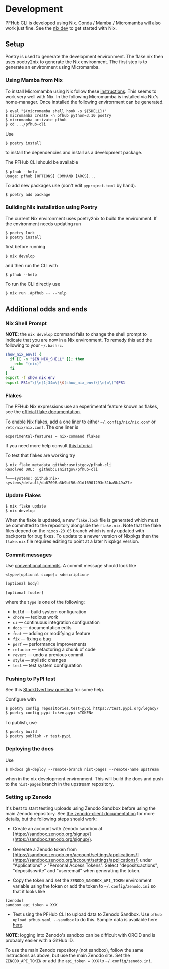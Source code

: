 # Development

PFHub CLI is developed using Nix. Conda / Mamba / Micromamba will also
work just fine. See the [nix.dev] to get started with Nix.

## Setup

Poetry is used to generate the development environment. The flake.nix
then uses poetry2nix to generate the Nix environment. The first step
is to generate an environment using Micromamba.

### Using Mamba from Nix

To install Micromamba using Nix follow these
[instructions][micromamba-nix]. This seems to work very well with Nix.
In the following Micromamba is installed via Nix's home-manager.
Once installed the following environment can be generated.

    $ eval "$(micromamba shell hook -s ${SHELL})"
    $ micromamba create -n pfhub python=3.10 poetry
    $ micromamba activate pfhub
    $ cd .../pfhub-cli

Use

    $ poetry install
    
to install the dependencies and install as a development package.

The PFHub CLI should be available

    $ pfhub --help
    Usage: pfhub [OPTIONS] COMMAND [ARGS]...

To add new packages use (don't edit `pyproject.toml` by hand).

    $ poetry add package
    
### Building Nix installation using Poetry

The current Nix environment uses poetry2nix to build the
environment. If the environment needs updating run

    $ poetry lock
    $ poetry install
    
first before running

    $ nix develop

and then run the CLI with

    $ pfhub --help
    
To run the CLI directly use

    $ nix run .#pfhub -- --help

## Additional odds and ends

### Nix Shell Prompt

**NOTE**: the `nix develop` command fails to change the shell prompt
to indicate that you are now in a Nix environment. To remedy this add
the following to your `~/.bashrc`.

``` bash
show_nix_env() {
  if [[ -n "$IN_NIX_SHELL" ]]; then
    echo "(nix)"
  fi
}
export -f show_nix_env
export PS1="\[\e[1;34m\]\$(show_nix_env)\[\e[m\]"$PS1
```

### Flakes

The PFHub Nix expressions use an experimental feature known as flakes,
see the [official flake documentation][flakes].

To enable Nix flakes, add a one liner to either
`~/.config/nix/nix.conf` or `/etc/nix/nix.conf`. The one liner is

``` text
experimental-features = nix-command flakes
```

If you need more help consult [this
tutorial](https://www.tweag.io/blog/2020-05-25-flakes/).

To test that flakes are working try

    $ nix flake metadata github:usnistgov/pfhub-cli
    Resolved URL:  github:usnistgov/pfhub-cli
    ⁞
    └───systems: github:nix-systems/default/da67096a3b9bf56a91d16901293e51ba5b49a27e

### Update Flakes

    $ nix flake update
    $ nix develop

When the flake is updated, a new `flake.lock` file is generated which
must be committed to the repository alongside the `flake.nix`. Note
that the flake files depend on the `nixos-23.05` branch which is only
updated with backports for bug fixes. To update to a newer version of
Nixpkgs then the `flake.nix` file requires editing to point at a later
Nixpkgs version.

### Commit messages

Use [conventional commits][conventional]. A commit message should look
like

    <type>[optional scope]: <description>

    [optional body]

    [optional footer]

where the `type` is one of the following:

- `build` — build system configuration
- `chore` — tedious work
- `ci` — continuous integration configuration
- `docs` — documentation edits
- `feat` — adding or modifying a feature
- `fix` — fixing a bug
- `perf` — performance improvements
- `refactor` — refactoring a chunk of code
- `revert` — undo a previous commit
- `style` — stylistic changes
- `test` — test system configuration

### Pushing to PyPI test

See this [StackOverflow question][pypi-test] for some help.

Configure with

    $ poetry config repositories.test-pypi https://test.pypi.org/legacy/
    $ poetry config pypi-token.pypi <TOKEN>
   
To publish, use

    $ poetry build
    $ poetry publish -r test-pypi
   
[nix.dev]: https://nix.dev
[micromamba-nix]: https://nixos.wiki/wiki/Python#micromamba
[flakes]: https://nixos.wiki/wiki/Flakes
[conventional]: https://www.conventionalcommits.org
[pypi-test]: https://stackoverflow.com/questions/68882603/using-python-poetry-to-publish-to-test-pypi-org

### Deploying the docs

Use

    $ mkdocs gh-deploy --remote-branch nist-pages --remote-name upstream

when in the nix development environment. This will build the docs and
push to the `nist-pages` branch in the upstream repository.



### Setting up Zenodo

It's best to start testing uploads using Zenodo Sandbox before using
the main Zenodo repository. See [the zenodo-client
documentation](https://pypi.org/project/zenodo-client/) for more
details, but the following steps should work:

 - Create an account with Zenodo sandbox at
   [https://sandbox.zenodo.org/signup/](https://sandbox.zenodo.org/signup/).
   
 - Generate a Zenodo token from
   [https://sandbox.zenodo.org/account/settings/applications/](https://sandbox.zenodo.org/account/settings/applications/)
   under "Applications" > "Personal Access Tokens". Select
   "deposits:actions", "deposits:write" and "user:email" when
   generating the token.
   
 - Copy the token and set the `ZENODO_SANDBOX_API_TOKEN` environment
   variable using the token or add the token to `~/.config/zenodo.ini`
   so that it looks like

```
[zenodo]
sandbox_api_token = XXX

```

 - Test using the PFHub CLI to upload data to Zenodo Sandbox. Use
   `pfhub upload pfhub.yaml --sandbox` to do this. Sample data is
   available here
   [here](https://github.com/usnistgov/pfhub-cli/tree/main/pfhub/test_data).
 
 
**NOTE**: logging into Zenodo's sandbox can be difficult with ORCID
and is probably easier with a GitHub ID.

To use the main Zenodo repository (not sandbox), follow the same
instructions as above, but use the main Zenodo site. Set the
`ZENODO_API_TOKEN` or add the `api_token = XXX` to
`~/.config/zenodo.ini`.

